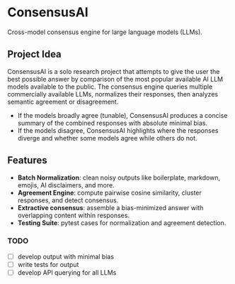 # ConsensusAI
Cross-model consensus engine for large language models (LLMs).
## Project Idea
ConsensusAI is a solo research project that attempts to give the user the best possible answer by comparison of the most popular available AI LLM models available to the public.
The consensus engine queries multiple commercially available LLMs, normalizes their responses, then analyzes semantic agreement or disagreement.
- If the models broadly agree (tunable), ConsensusAI produces a concise summary of the combined responses with absolute minimal bias.
- If the models disagree, ConsensusAI highlights where the responses diverge and whether some models agree while others do not.
## Features
- **Batch Normalization**: clean noisy outputs like boilerplate, markdown, emojis, AI disclaimers, and more.
- **Agreement Engine**: compute pairwise cosine similarity, cluster responses, and detect consensus.
- **Extractive consensus**: assemble a bias-minimized answer with overlapping content within responses.
- **Testing Suite**: pytest cases for normalization and agreement detection.
### TODO
- [ ] develop output with minimal bias
- [ ] write tests for output
- [ ] develop API querying for all LLMs
